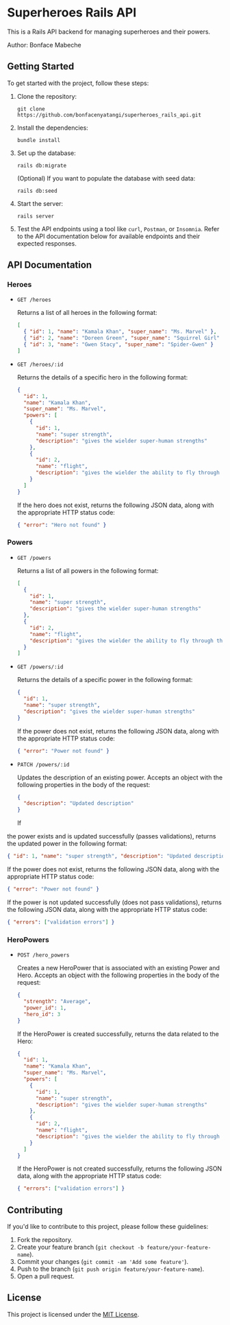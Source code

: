 # Superheroes Rails API

This is a Rails API backend for managing superheroes and their powers.

Author: Bonface Mabeche

## Getting Started

To get started with the project, follow these steps:

1. Clone the repository:

   ```shell
   git clone https://github.com/bonfacenyatangi/superheroes_rails_api.git
   ```

2. Install the dependencies:

   ```shell
   bundle install
   ```

3. Set up the database:

   ```shell
   rails db:migrate
   ```

   (Optional) If you want to populate the database with seed data:

   ```shell
   rails db:seed
   ```

4. Start the server:

   ```shell
   rails server
   ```

5. Test the API endpoints using a tool like `curl`, `Postman`, or `Insomnia`. Refer to the API documentation below for available endpoints and their expected responses.

## API Documentation

### Heroes

- `GET /heroes`

  Returns a list of all heroes in the following format:

  ```json
  [
    { "id": 1, "name": "Kamala Khan", "super_name": "Ms. Marvel" },
    { "id": 2, "name": "Doreen Green", "super_name": "Squirrel Girl" },
    { "id": 3, "name": "Gwen Stacy", "super_name": "Spider-Gwen" }
  ]
  ```

- `GET /heroes/:id`

  Returns the details of a specific hero in the following format:

  ```json
  {
    "id": 1,
    "name": "Kamala Khan",
    "super_name": "Ms. Marvel",
    "powers": [
      {
        "id": 1,
        "name": "super strength",
        "description": "gives the wielder super-human strengths"
      },
      {
        "id": 2,
        "name": "flight",
        "description": "gives the wielder the ability to fly through the skies at supersonic speed"
      }
    ]
  }
  ```

  If the hero does not exist, returns the following JSON data, along with the appropriate HTTP status code:

  ```json
  { "error": "Hero not found" }
  ```

### Powers

- `GET /powers`

  Returns a list of all powers in the following format:

  ```json
  [
    {
      "id": 1,
      "name": "super strength",
      "description": "gives the wielder super-human strengths"
    },
    {
      "id": 2,
      "name": "flight",
      "description": "gives the wielder the ability to fly through the skies at supersonic speed"
    }
  ]
  ```

- `GET /powers/:id`

  Returns the details of a specific power in the following format:

  ```json
  {
    "id": 1,
    "name": "super strength",
    "description": "gives the wielder super-human strengths"
  }
  ```

  If the power does not exist, returns the following JSON data, along with the appropriate HTTP status code:

  ```json
  { "error": "Power not found" }
  ```

- `PATCH /powers/:id`

  Updates the description of an existing power. Accepts an object with the following properties in the body of the request:

  ```json
  {
    "description": "Updated description"
  }
  ```

  If

the power exists and is updated successfully (passes validations), returns the updated power in the following format:

```json
{ "id": 1, "name": "super strength", "description": "Updated description" }
```

If the power does not exist, returns the following JSON data, along with the appropriate HTTP status code:

```json
{ "error": "Power not found" }
```

If the power is not updated successfully (does not pass validations), returns the following JSON data, along with the appropriate HTTP status code:

```json
{ "errors": ["validation errors"] }
```

### HeroPowers

- `POST /hero_powers`

  Creates a new HeroPower that is associated with an existing Power and Hero. Accepts an object with the following properties in the body of the request:

  ```json
  {
    "strength": "Average",
    "power_id": 1,
    "hero_id": 3
  }
  ```

  If the HeroPower is created successfully, returns the data related to the Hero:

  ```json
  {
    "id": 1,
    "name": "Kamala Khan",
    "super_name": "Ms. Marvel",
    "powers": [
      {
        "id": 1,
        "name": "super strength",
        "description": "gives the wielder super-human strengths"
      },
      {
        "id": 2,
        "name": "flight",
        "description": "gives the wielder the ability to fly through the skies at supersonic speed"
      }
    ]
  }
  ```

  If the HeroPower is not created successfully, returns the following JSON data, along with the appropriate HTTP status code:

  ```json
  { "errors": ["validation errors"] }
  ```

## Contributing

If you'd like to contribute to this project, please follow these guidelines:

1. Fork the repository.
2. Create your feature branch (`git checkout -b feature/your-feature-name`).
3. Commit your changes (`git commit -am 'Add some feature'`).
4. Push to the branch (`git push origin feature/your-feature-name`).
5. Open a pull request.

## License

This project is licensed under the [MIT License](LICENSE).
